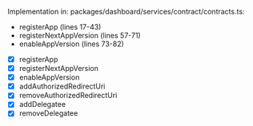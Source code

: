 Implementation in:
packages/dashboard/services/contract/contracts.ts:

- registerApp (lines 17-43)
- registerNextAppVersion (lines 57-71)
- enableAppVersion (lines 73-82)

- [x] registerApp
- [x] registerNextAppVersion
- [x] enableAppVersion
- [x] addAuthorizedRedirectUri
- [x] removeAuthorizedRedirectUri
- [x] addDelegatee
- [x] removeDelegatee
